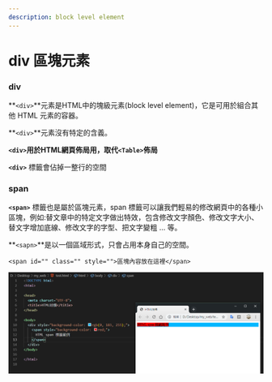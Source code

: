 ```yaml
---
description: block level element
---
```


# div 區塊元素

### div

**`<div>`**元素是HTML中的塊級元素\(block level element\)，它是可用於組合其他 HTML 元素的容器。

 **`<div>`**元素沒有特定的含義。

**`<div>`用於HTML網頁佈局用，取代`<Table>`佈局**

**`<div>`** 標籤會佔掉一整行的空間

### span

**`<span>`** 標籤也是屬於區塊元素，span 標籤可以讓我們輕易的修改網頁中的各種小區塊，例如:替文章中的特定文字做出特效，包含修改文字顏色、修改文字大小、替文字增加底線、修改文字的字型、把文字變粗 ... 等。

**`<sapn>`**是以一個區域形式，只會占用本身自己的空間。

```text
<span id="" class="" style="">區塊內容放在這裡</span>
```

![](../.gitbook/assets/image%20%2860%29.png)

